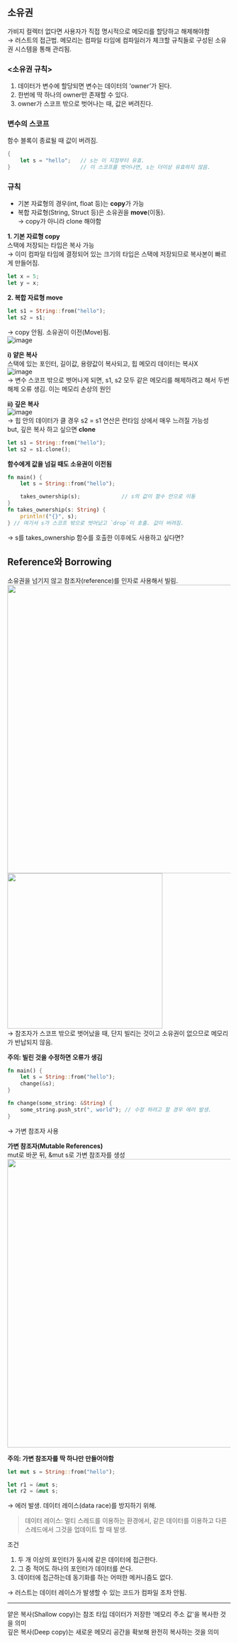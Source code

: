 ## 소유권
가비지 컬렉터 없다면 사용자가 직접 명시적으로 메모리를 할당하고 해제해야함    
→ 러스트의 접근법. 메모리는 컴파일 타임에 컴파일러가 체크할 규칙들로 구성된 소유권 시스템을 통해 관리됨.

### <소유권 규칙>
1. 데이터가 변수에 할당되면 변수는 데이터의 ‘owner’가 된다.
2. 한번에 딱 하나의 owner만 존재할 수 있다.
3. owner가 스코프 밖으로 벗어나는 때, 값은 버려진다.

### 변수의 스코프    
함수 블록이 종료될 때 값이 버려짐.    
```rust
{                      
    let s = "hello";   // s는 이 지점부터 유효.
}                      // 이 스코프를 벗어나면, s는 더이상 유효하지 않음.
```
### 규칙
- 기본 자료형의 경우(int, float 등)는 **copy**가 가능
- 복합 자료형(String, Struct 등)은 소유권을 **move**(이동).    
→ copy가 아니라 clone 해야함

**1. 기본 자료형 copy**    
스택에 저장되는 타입은 복사 가능    
→ 이미 컴파일 타임에 결정되어 있는 크기의 타입은 스택에 저장되므로 복사본이 빠르게 만들어짐.    
```rust
let x = 5;
let y = x;
```

**2. 복합 자료형 move**    
```rust
let s1 = String::from("hello");
let s2 = s1;
```
→ copy 안됨. 소유권이 이전(Move)됨.       
![image](https://github.com/leehansori/Fasoo_BigData/assets/109563345/de2637c1-aa05-425e-b7f2-31be6fe29222)

**i) 얕은 복사**    
스택에 있는 포인터, 길이값, 용량값이 복사되고, 힙 메모리 데이터는 복사X    
![image](https://github.com/leehansori/Fasoo_BigData/assets/109563345/7b169a90-14f2-4809-ab0c-d5d227f7c6b7)    
→ 변수 스코프 밖으로 벗어나게 되면, s1, s2 모두 같은 메모리를 해제하려고 해서
두번 해제 오류 생김. 이는 메모리 손상의 원인

**ii) 깊은 복사**    
![image](https://github.com/leehansori/Fasoo_BigData/assets/109563345/79123b04-e2aa-4c59-91bd-636fc1b93a24)    
→ 힙 안의 데이터가 클 경우 s2 = s1 연산은 런타임 상에서 매우 느려질 가능성    
but, 깊은 복사 하고 싶으면 **clone**
```rust
let s1 = String::from("hello");
let s2 = s1.clone();
```

**함수에게 값을 넘길 때도 소유권이 이전됨**
```rust
fn main() {
    let s = String::from("hello"); 

    takes_ownership(s);             // s의 값이 함수 안으로 이동
}
fn takes_ownership(s: String) {
    println!("{}", s);
} // 여기서 s가 스코프 밖으로 벗어났고 `drop`이 호출. 값이 버려짐.
```
→ s를 takes_ownership 함수를 호출한 이후에도 사용하고 싶다면?


## Reference와 Borrowing
소유권을 넘기지 않고 참조자(reference)를 인자로 사용해서 빌림.    
<img src="https://github.com/leehansori/Fasoo_BigData/assets/109563345/b53dbf19-e815-41c6-bba3-a64af75668b2" width="650">    
<img src="https://github.com/leehansori/Fasoo_BigData/assets/109563345/4ac368f4-04f2-420c-ae91-63c2f550dbb7" width="350">    
→ 참조자가 스코프 밖으로 벗어났을 때, 단지 빌리는 것이고 소유권이 없으므로 메모리가 반납되지 않음.    

**주의: 빌린 것을 수정하면 오류가 생김**
```rust
fn main() {
    let s = String::from("hello");
    change(&s);
}

fn change(some_string: &String) {
    some_string.push_str(", world"); // 수정 하려고 할 경우 에러 발생.
}
```
→ 가변 참조자 사용

**가변 참조자(Mutable References)**    
mut로 바꾼 뒤,  &mut s로 가변 참조자를 생성    
<img src="https://github.com/leehansori/Fasoo_BigData/assets/109563345/e88373b7-a03f-4a9f-8a50-5c421ef7b2a0" width="650"> 

**주의: 가변 참조자를 딱 하나만 만들어야함**    
```rust
let mut s = String::from("hello");

let r1 = &mut s;
let r2 = &mut s;
```
→ 에러 발생. 데이터 레이스(data race)를 방지하기 위해.

> 데이터 레이스: 멀티 스레드를 이용하는 환경에서, 같은 데이터를 이용하고 다른 스레드에서 그것을 업데이트 할 때 발생.

조건
1. 두 개 이상의 포인터가 동시에 같은 데이터에 접근한다.
2. 그 중 적어도 하나의 포인터가 데이터를 쓴다.
3. 데이터에 접근하는데 동기화를 하는 어떠한 메커니즘도 없다.

→ 러스트는 데이터 레이스가 발생할 수 있는 코드가 컴파일 조차 안됨.

---
얕은 복사(Shallow copy)는 참조 타입 데이터가 저장한 '메모리 주소 값'을 복사한 것을 의미    
깊은 복사(Deep copy)는 새로운 메모리 공간을 확보해 완전히 복사하는 것을 의미

